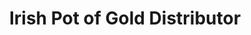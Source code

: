 ---
title: "Irish Pot of Gold Distributor"
url: /coal-township/irish-pot-of-gold-distributor/
shop: Spirituosen
---